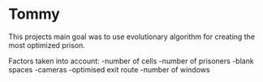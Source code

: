 # Tommy

This projects main goal was to use evolutionary algorithm for creating the most optimized prison.

Factors taken into account:
-number of cells
-number of prisoners
-blank spaces
-cameras
-optimised exit route
-number of windows

